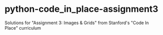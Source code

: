 # python-code_in_place-assignment3

Solutions for "Assignment 3: Images &amp; Grids" from Stanford's "Code In Place" curriculum
